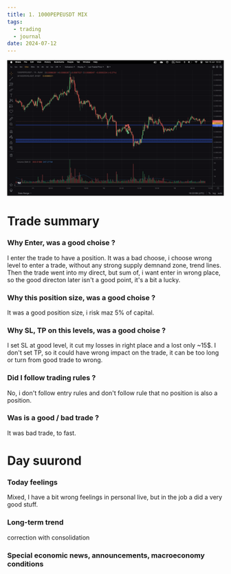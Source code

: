 ```yaml
---
title: 1. 1000PEPEUSDT MIX
tags:
  - trading
  - journal
date: 2024-07-12
---
```


![1-1000PEPEUSDT-MIX](1-1000PEPEUSDT-MIX.png)
 
# Trade summary
### Why Enter, was a good choise ?
I enter the trade to have a position. It was a bad choose, i choose wrong level to enter a trade, without any strong supply demnand zone, trend lines. Then the trade went into my direct, but sum of, i want enter in wrong place, so the good directon later isn't a good point, it's a bit a lucky.
	
### Why this position size, was a good choise ?
It was a good position size, i risk maz 5% of capital.

### Why SL, TP on this levels, was a good choise ?
I set SL at good level, it cut my losses in right place and a lost only ~15$. I don't set TP, so it could have wrong impact on the trade, it can be too long or turn from good trade to wrong.

### Did I follow trading rules ?
No, i don't follow entry rules and don't follow rule that no position is also a position.

### Was is a good / bad trade ?
It was bad trade, to fast.

# Day suurond

### Today feelings
Mixed, I have a bit wrong feelings in personal live, but in the job a did a very good stuff.

### Long-term trend
correction with consolidation

### Special economic news, announcements, macroeconomy conditions